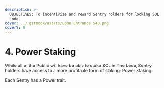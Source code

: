 ```yaml
---
description: >-
  OBJECTIVES: To incentivize and reward Sentry holders for locking SOL into The
  Lode.
cover: ../.gitbook/assets/Lode Entrance 540.png
coverY: 0
---
```


# 4. Power Staking

While all of the Public will have be able to stake SOL in The Lode, Sentry-holders have access to a more profitable form of staking: Power Staking.

Each Sentry has a Power trait.
